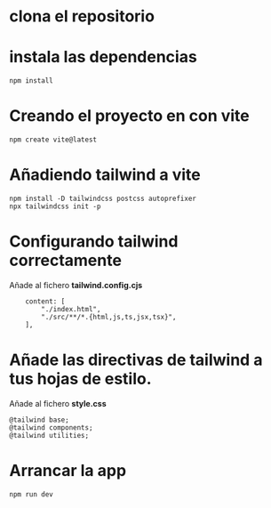 # clona el repositorio

# instala las dependencias

```
npm install
```

# Creando el proyecto en con vite

```
npm create vite@latest
```

# Añadiendo tailwind a vite

```
npm install -D tailwindcss postcss autoprefixer
npx tailwindcss init -p
```

# Configurando tailwind correctamente

Añade al fichero **tailwind.config.cjs**
```
    content: [
        "./index.html",
        "./src/**/*.{html,js,ts,jsx,tsx}",
    ],
```

# Añade las directivas de tailwind a tus hojas de estilo.

Añade al fichero **style.css**

```
@tailwind base;
@tailwind components;
@tailwind utilities;
```


# Arrancar la app

```
npm run dev
```